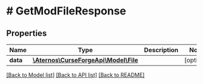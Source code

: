 # # GetModFileResponse

## Properties

Name | Type | Description | Notes
------------ | ------------- | ------------- | -------------
**data** | [**\Aternos\CurseForgeApi\Model\File**](File.md) |  | [optional]

[[Back to Model list]](../../README.md#models) [[Back to API list]](../../README.md#endpoints) [[Back to README]](../../README.md)
